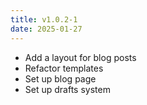 ```yaml
---
title: v1.0.2-1
date: 2025-01-27
---
```


- Add a layout for blog posts
- Refactor templates
- Set up blog page
- Set up drafts system
